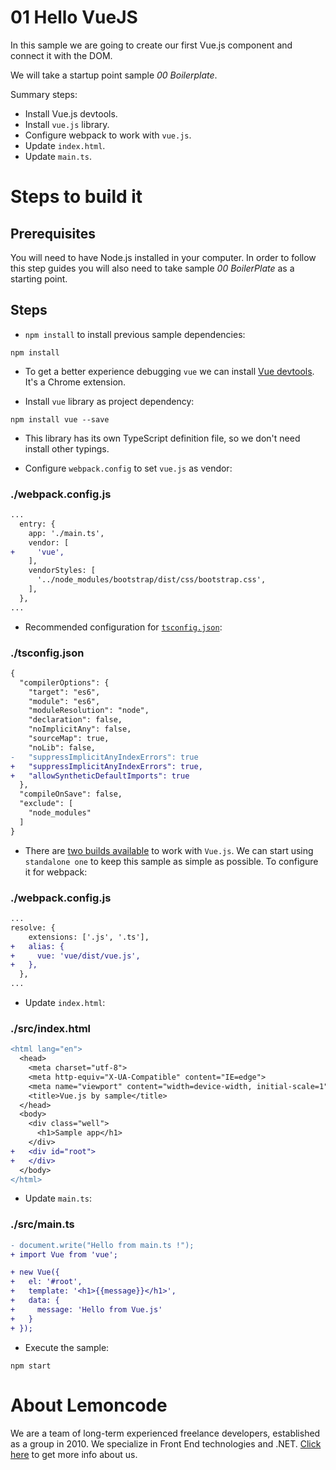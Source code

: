 # 01 Hello VueJS

In this sample we are going to create our first Vue.js component and connect it with the DOM.

We will take a startup point sample _00 Boilerplate_.

Summary steps:
 - Install Vue.js devtools.
 - Install `vue.js` library.
 - Configure webpack to work with `vue.js`.
 - Update `index.html`.
 - Update `main.ts`.

# Steps to build it

## Prerequisites

You will need to have Node.js installed in your computer. In order to follow this step guides you will also need to take sample _00 BoilerPlate_ as a starting point.

## Steps

- `npm install` to install previous sample dependencies:

```
npm install
```

- To get a better experience debugging `vue` we can install [Vue devtools](https://github.com/vuejs/vue-devtools). It's a Chrome extension.

- Install `vue` library as project dependency:

```
npm install vue --save
```

- This library has its own TypeScript definition file, so we don't need install other typings.

- Configure `webpack.config` to set `vue.js` as vendor:

### ./webpack.config.js
```diff
...
  entry: {
    app: './main.ts',
    vendor: [
+     'vue',
    ],
    vendorStyles: [
      '../node_modules/bootstrap/dist/css/bootstrap.css',
    ],
  },
...
```

- Recommended configuration for [`tsconfig.json`](https://vuejs.org/v2/guide/typescript.html#Recommended-Configuration):

### ./tsconfig.json
```diff
{
  "compilerOptions": {
    "target": "es6",
    "module": "es6",
    "moduleResolution": "node",
    "declaration": false,
    "noImplicitAny": false,
    "sourceMap": true,
    "noLib": false,
-   "suppressImplicitAnyIndexErrors": true
+   "suppressImplicitAnyIndexErrors": true,
+   "allowSyntheticDefaultImports": true
  },
  "compileOnSave": false,
  "exclude": [
    "node_modules"
  ]
}

```

- There are [two builds available](https://github.com/vuejs/vue/wiki/Vue-2.0-RC-Starter-Resources#standalone-vs-runtime-builds) to work with `Vue.js`. We can start using `standalone one` to keep this sample as simple as possible. To configure it for webpack:

### ./webpack.config.js
```diff
...
resolve: {
    extensions: ['.js', '.ts'],
+   alias: {
+     vue: 'vue/dist/vue.js',
+   },
  },
...

```

- Update `index.html`:

### ./src/index.html
```diff
<html lang="en">
  <head>
    <meta charset="utf-8">
    <meta http-equiv="X-UA-Compatible" content="IE=edge">
    <meta name="viewport" content="width=device-width, initial-scale=1">
    <title>Vue.js by sample</title>
  </head>
  <body>
    <div class="well">
      <h1>Sample app</h1>
    </div>
+   <div id="root">
+   </div>
  </body>
</html>
```

- Update `main.ts`:

### ./src/main.ts
```diff
- document.write("Hello from main.ts !");
+ import Vue from 'vue';

+ new Vue({
+   el: '#root',
+   template: '<h1>{{message}}</h1>',
+   data: {
+     message: 'Hello from Vue.js'
+   }
+ });

```

- Execute the sample:

```
npm start
```

# About Lemoncode

We are a team of long-term experienced freelance developers, established as a group in 2010.
We specialize in Front End technologies and .NET. [Click here](http://lemoncode.net/services/en/#en-home) to get more info about us.
